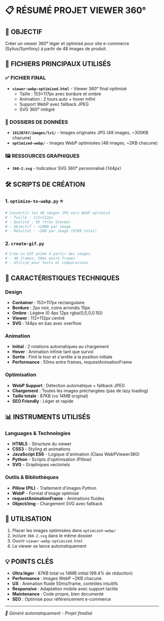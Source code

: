 # 📋 RÉSUMÉ PROJET VIEWER 360°

## 🎯 OBJECTIF
Créer un viewer 360° léger et optimisé pour site e-commerce (Sylius/Symfony) à partir de 48 images de produit.

## 🔧 FICHIERS PRINCIPAUX UTILISÉS

### ✅ **FICHIER FINAL**
- **`viewer-webp-optimized.html`** - Viewer 360° final optimisé
  - Taille : 153×117px avec bordure et ombre
  - Animation : 2 tours auto + hover infini
  - Support WebP avec fallback JPEG
  - SVG 360° intégré

### 📂 **DOSSIERS DE DONNÉES**
- **`1012B767/images/lv1/`** - Images originales JPG (48 images, ~300KB chacune)
- **`optimized-webp/`** - Images WebP optimisées (48 images, ~2KB chacune)

### 🖼️ **RESSOURCES GRAPHIQUES**
- **`360-2.svg`** - Indicateur SVG 360° personnalisé (144px)

## 🛠️ SCRIPTS DE CRÉATION

### 1. **`optimize-to-webp.py`** ⭐
```python
# Convertit les 48 images JPG vers WebP optimisé
# - Taille : 112×112px
# - Qualité : 95 (très élevée)
# - Objectif : <20KB par image
# - Résultat : ~2KB par image (87KB total)
```

### 2. **`create-gif.py`**
```python
# Crée un GIF animé à partir des images
# - 48 frames, 50ms entre frames
# - Utilisé pour tests et comparaisons
```

## 🎨 CARACTÉRISTIQUES TECHNIQUES

### **Design**
- **Container** : 153×117px rectangulaire
- **Bordure** : 2px noir, coins arrondis 15px
- **Ombre** : Légère (0 4px 12px rgba(0,0,0,0.15))
- **Viewer** : 112×112px centré
- **SVG** : 144px en bas avec overflow

### **Animation**
- **Initial** : 2 rotations automatiques au chargement
- **Hover** : Animation infinie tant que survol
- **Sortie** : Finit le tour et s'arrête à la position initiale
- **Performance** : 50ms entre frames, requestAnimationFrame

### **Optimisation**
- **WebP Support** : Détection automatique + fallback JPEG
- **Chargement** : Toutes les images préchargées (pas de lazy loading)
- **Taille totale** : 87KB (vs 14MB original)
- **SEO Friendly** : Léger et rapide

## 📊 INSTRUMENTS UTILISÉS

### **Languages & Technologies**
- **HTML5** - Structure du viewer
- **CSS3** - Styling et animations
- **JavaScript ES6** - Logique d'animation (Class WebPViewer360)
- **Python** - Scripts d'optimisation (Pillow)
- **SVG** - Graphiques vectoriels

### **Outils & Bibliothèques**
- **Pillow (PIL)** - Traitement d'images Python
- **WebP** - Format d'image optimisé
- **requestAnimationFrame** - Animations fluides
- **Object/img** - Chargement SVG avec fallback

## 🚀 UTILISATION

1. Placer les images optimisées dans `optimized-webp/`
2. Inclure `360-2.svg` dans le même dossier
3. Ouvrir `viewer-webp-optimized.html`
4. Le viewer se lance automatiquement

## 💡 POINTS CLÉS

- **Ultra léger** : 87KB total vs 14MB initial (99.4% de réduction)
- **Performance** : Images WebP ~2KB chacune
- **UX** : Animation fluide 50ms/frame, contrôles intuitifs
- **Responsive** : Adaptation mobile avec support tactile
- **Maintenance** : Code propre, bien documenté
- **SEO** : Optimisé pour référencement e-commerce

---
*🤖 Généré automatiquement - Projet finalisé*